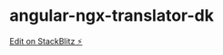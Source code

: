 # angular-ngx-translator-dk

[Edit on StackBlitz ⚡️](https://stackblitz.com/edit/angular-ngx-translator-dk)